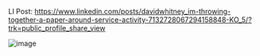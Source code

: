 LI Post: https://www.linkedin.com/posts/davidwhitney_im-throwing-together-a-paper-around-service-activity-7132728067294158848-KO_5/?trk=public_profile_share_view

![image](https://github.com/user-attachments/assets/41709ec5-1b61-48f5-9966-c60fe811635c)
